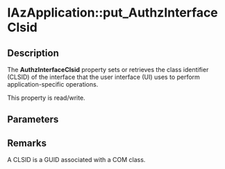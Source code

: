 # IAzApplication::put_AuthzInterfaceClsid

## Description

The **AuthzInterfaceClsid** property sets or retrieves the class identifier (CLSID) of the interface that the user interface (UI) uses to perform application-specific operations.

This property is read/write.

## Parameters

## Remarks

A CLSID is a GUID associated with a COM class.
